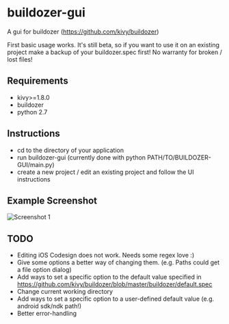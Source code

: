 buildozer-gui
=============

A gui for buildozer (https://github.com/kivy/buildozer)

First basic usage works. It's still beta, so if you want to use it on an existing project
make a backup of your buildozer.spec first! No warranty for broken / lost files!

Requirements
------------

* kivy>=1.8.0
* buildozer
* python 2.7

Instructions
------------

* cd to the directory of your application
* run buildozer-gui (currently done with python PATH/TO/BUILDOZER-GUI/main.py)
* create a new project / edit an existing project and follow the UI instructions

Example Screenshot
------------
![Screenshot 1](http://i.imgur.com/coatl6m.png)

TODO
------------

* Editing iOS Codesign does not work. Needs some regex love :)
* Give some options a better way of changing them. (e.g. Paths could get a file option dialog)
* Add ways to set a specific option to the default value specified in https://github.com/kivy/buildozer/blob/master/buildozer/default.spec
* Change current working directory
* Add ways to set a specific option to a user-defined default value (e.g. android sdk/ndk path!)
* Better error-handling